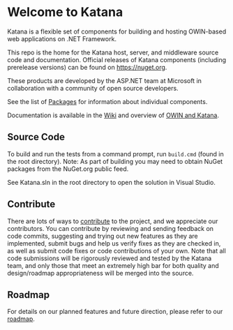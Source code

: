 # Welcome to Katana
Katana is a flexible set of components for building and hosting OWIN-based web applications on .NET Framework.

This repo is the home for the Katana host, server, and middleware source code and documentation. Official releases of Katana components (including prerelease versions) can be found on https://nuget.org.  

These products are developed by the ASP.NET team at Microsoft in collaboration with a community of open source developers.

See the list of [Packages](https://github.com/aspnet/AspNetKatana/wiki/Packages) for information about individual components.

Documentation is available in the [Wiki](https://github.com/aspnet/AspNetKatana/wiki) and overview of [OWIN and Katana](https://docs.microsoft.com/en-us/aspnet/aspnet/overview/owin-and-katana/).

## Source Code
To build and run the tests from a command prompt, run `build.cmd` (found in the root directory). Note: As part of building you may need to obtain NuGet packages from the NuGet.org public feed.

See Katana.sln in the root directory to open the solution in Visual Studio.

## Contribute
There are lots of ways to [contribute](https://github.com/aspnet/Home/blob/master/CONTRIBUTING.md) to the project, and we appreciate our contributors.
You can contribute by reviewing and sending feedback on code commits, suggesting and trying out new features as they are implemented, submit bugs and help us verify fixes as they are checked in, as well as submit code fixes or code contributions of your own. Note that all code submissions will be rigorously reviewed and tested by the Katana team, and only those that meet an extremely high bar for both quality and design/roadmap appropriateness will be merged into the source.

## Roadmap
For details on our planned features and future direction, please refer to our [roadmap](https://github.com/aspnet/AspNetKatana/wiki/Roadmap).
